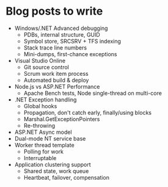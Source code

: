 # Blog posts to write

  - Windows/.NET Advanced debugging
    - PDBs, internal structure, GUID
    - Symbol store, SRCSRV + TFS indexing
    - Stack trace line numbers
    - Mini-dumps, first-chance exceptions
  - Visual Studio Online
    - Git source control
    - Scrum work item process
    - Automated build & deploy
  - Node.js vs ASP.NET Performance
    - Apache Bench tests, Node single-thread on multi-core
  - .NET Exception handling
    - Global hooks
    - Propagation, don't catch early, finally/using blocks
    - Marshal.GetExceptionPointers
    - Re-throwing
  - ASP.NET Async model
  - Dual-mode NT service base
  - Worker thread template
    - Polling for work
    - Interruptable
  - Application clustering support
    - Shared state, work queue
    - Heartbeat, failover, compensation 